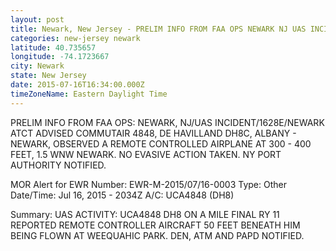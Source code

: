 ```yaml
---
layout: post
title: Newark, New Jersey - PRELIM INFO FROM FAA OPS NEWARK NJ UAS INCIDENT 1628E NEWARK ATCT ADVISED COMMUTAIR 4848
categories: new-jersey newark
latitude: 40.735657
longitude: -74.1723667
city: Newark
state: New Jersey
date: 2015-07-16T16:34:00.000Z
timeZoneName: Eastern Daylight Time
---
```


PRELIM INFO FROM FAA OPS: NEWARK, NJ/UAS INCIDENT/1628E/NEWARK ATCT ADVISED COMMUTAIR 4848, DE HAVILLAND DH8C, ALBANY - NEWARK, OBSERVED A REMOTE CONTROLLED AIRPLANE AT 300 - 400 FEET, 1.5 WNW NEWARK. NO EVASIVE ACTION TAKEN. NY PORT AUTHORITY NOTIFIED.



MOR Alert for EWR
Number: EWR-M-2015/07/16-0003
Type: Other
Date/Time: Jul 16, 2015 - 2034Z
A/C: UCA4848 (DH8)

Summary: UAS ACTIVITY: UCA4848 DH8 ON A MILE FINAL RY 11 REPORTED REMOTE CONTROLLER AIRCRAFT 50 FEET BENEATH HIM BEING FLOWN AT WEEQUAHIC PARK. DEN, ATM AND PAPD NOTIFIED.